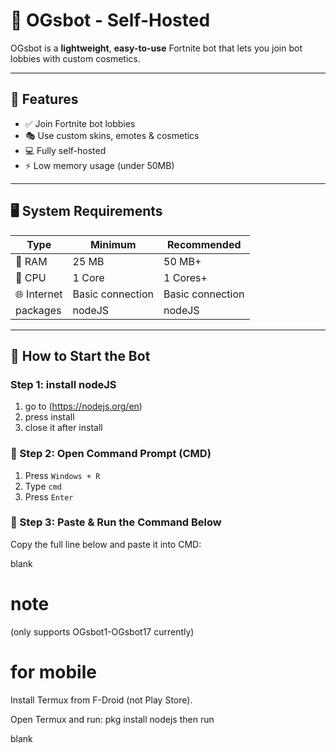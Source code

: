 
# 🌌 **OGsbot - Self-Hosted**

OGsbot is a **lightweight**, **easy-to-use** Fortnite bot that lets you join bot lobbies with custom cosmetics.


---

## 🧠 **Features**

- ✅ Join Fortnite bot lobbies
- 🎭 Use custom skins, emotes & cosmetics
- 💻 Fully self-hosted
- ⚡ Low memory usage (under 50MB)
  

---

## 🖥️ **System Requirements**

| Type            | Minimum                         | Recommended              |
|-----------------|----------------------------------|---------------------------|
| 💾 RAM          | 25 MB                           | 50 MB+                   |
| 🧠 CPU          | 1 Core                          | 1 Cores+                 |
| 🌐 Internet     | Basic connection                | Basic connection         |
| packages        | nodeJS                           | nodeJS                   |


---

## 🚀 **How to Start the Bot**

###  Step 1: install nodeJS

1. go to (https://nodejs.org/en)
2. press install
3. close it after install

### 📌 Step 2: Open Command Prompt (CMD)

1. Press `Windows + R`
2. Type `cmd`
3. Press `Enter`

### 🧩 Step 3: Paste & Run the Command Below

Copy the full line below and paste it into CMD:

blank


# note   
(only supports OGsbot1-OGsbot17 currently)
# for mobile 

Install Termux from F-Droid (not Play Store).

Open Termux and run:
pkg install nodejs
then run 

blank



